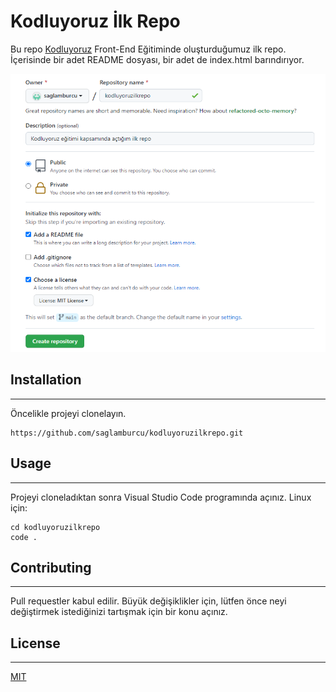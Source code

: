 # Kodluyoruz İlk Repo
Bu repo [Kodluyoruz](https://kodluyoruz.org) Front-End Eğitiminde oluşturduğumuz ilk repo. İçerisinde bir adet README dosyası, bir adet de index.html barındırıyor.

![ilkrepo](ilkrepo.png)

## Installation
***
Öncelikle projeyi clonelayın. 
```
https://github.com/saglamburcu/kodluyoruzilkrepo.git
```
## Usage
***
Projeyi cloneladıktan sonra Visual Studio Code programında açınız.
Linux için:
```
cd kodluyoruzilkrepo
code .
```

## Contributing
***
Pull requestler kabul edilir. Büyük değişiklikler için, lütfen önce neyi değiştirmek istediğinizi tartışmak için bir konu açınız.

## License
***
[MIT](https://choosealicense.com/licenses/mit/)


